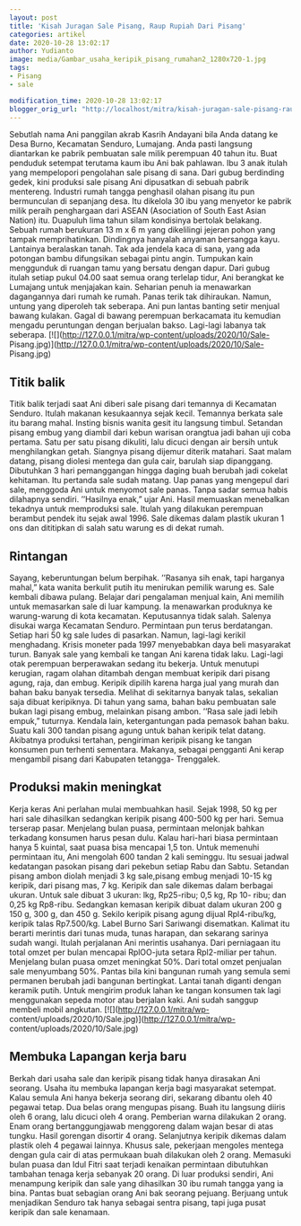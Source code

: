```yaml
---
layout: post
title: 'Kisah Juragan Sale Pisang, Raup Rupiah Dari Pisang'
categories: artikel
date: 2020-10-28 13:02:17
author: Yudianto
image: media/Gambar_usaha_keripik_pisang_rumahan2_1280x720-1.jpg
tags:
- Pisang
- sale

modification_time: 2020-10-28 13:02:17
blogger_orig_url: "http://localhost/mitra/kisah-juragan-sale-pisang-raup-rupiah.html"
---
```


Sebutlah nama Ani panggilan akrab Kasrih Andayani bila Anda datang ke Desa
Burno, Kecamatan Senduro, Lumajang. Anda pasti langsung diantarkan ke pabrik
pembuatan sale milik perempuan 40 tahun itu. Buat penduduk setempat terutama
kaum ibu Ani bak pahlawan. Ibu 3 anak itulah yang mempelopori pengolahan sale
pisang di sana. Dari gubug berdinding gedek, kini produksi sale pisang Ani
dipusatkan di sebuah pabrik mentereng. Industri rumah tangga penghasil olahan
pisang itu pun bermunculan di sepanjang desa. Itu dikelola 30 ibu yang
menyetor ke pabrik milik peraih penghargaan dari ASEAN (Asociation of South
East Asian Nation) itu. Duapuluh lima tahun silam kondisinya bertolak
belakang. Sebuah rumah berukuran 13 m x 6 m yang dikelilingi jejeran pohon
yang tampak memprihatinkan. Dindingnya hanyalah anyaman bersangga kayu.
Lantainya beralaskan tanah. Tak ada jendela kaca di sana, yang ada potongan
bambu difungsikan sebagai pintu angin. Tumpukan kain menggunduk di ruangan
tamu yang bersatu dengan dapur. Dari gubug itulah setiap pukul 04.00 saat
semua orang terlelap tidur, Ani berangkat ke Lumajang untuk menjajakan kain.
Seharian penuh ia menawarkan dagangannya dari rumah ke rumah. Panas terik tak
dihiraukan. Namun, untung yang diperoleh tak seberapa. Ani pun lantas banting
setir menjual bawang kulakan. Gagal di bawang perempuan berkacamata itu
kemudian mengadu peruntungan dengan berjualan bakso. Lagi-lagi labanya tak
seberapa. [![](http://127.0.0.1/mitra/wp-content/uploads/2020/10/Sale-
Pisang.jpg)](http://127.0.0.1/mitra/wp-content/uploads/2020/10/Sale-
Pisang.jpg)

## Titik balik

Titik balik terjadi saat Ani diberi sale pisang dari temannya di Kecamatan
Senduro. Itulah makanan kesukaannya sejak kecil. Temannya berkata sale itu
barang mahal. Insting bisnis wanita gesit itu langsung timbul. Setandan pisang
embug yang diambil dari kebun warisan orangtua jadi bahan uji coba pertama.
Satu per satu pisang dikuliti, lalu dicuci dengan air bersih untuk
menghilangkan getah. Siangnya pisang dijemur diterik matahari. Saat malam
datang, pisang diolesi mentega dan gula cair, barulah siap dipanggang.
Dibutuhkan 3 hari pemanggangan hingga daging buah berubah jadi cokelat
kehitaman. Itu pertanda sale sudah matang. Uap panas yang mengepul dari sale,
menggoda Ani untuk menyomot sale panas. Tanpa sadar semua habis dilahapnya
sendiri. ’’Hasilnya enak,” ujar Ani. Hasil memuaskan menebalkan tekadnya untuk
memproduksi sale. Itulah yang dilakukan perempuan berambut pendek itu sejak
awal 1996. Sale dikemas dalam plastik ukuran 1 ons dan dititipkan di salah
satu warung es di dekat rumah.

## Rintangan

Sayang, keberuntungan belum berpihak. ’’Rasanya sih enak, tapi harganya
mahal,” kata wanita berkulit putih itu menirukan pemilik warung es. Sale
kembali dibawa pulang. Belajar dari pengalaman menjual kain, Ani memilih untuk
memasarkan sale di luar kampung. Ia menawarkan produknya ke warung-warung di
kota kecamatan. Keputusannya tidak salah. Salenya disukai warga Kecamatan
Senduro. Permintaan pun terus berdatangan. Setiap hari 50 kg sale ludes di
pasarkan. Namun, lagi-lagi kerikil menghadang. Krisis moneter pada 1997
menyebabkan daya beli masyarakat turun. Banyak sale yang kembali ke tangan Ani
karena tidak laku. Lagi-lagi otak perempuan berperawakan sedang itu bekerja.
Untuk menutupi kerugian, ragam olahan ditambah dengan membuat keripik dari
pisang agung, raja, dan embug. Keripik dipilih karena harga jual yang murah
dan bahan baku banyak tersedia. Melihat di sekitarnya banyak talas, sekalian
saja dibuat keripiknya. Di tahun yang sama, bahan baku pembuatan sale bukan
lagi pisang embug, melainkan pisang ambon. ’’Rasa sale jadi lebih empuk,”
tuturnya. Kendala lain, ketergantungan pada pemasok bahan baku. Suatu kali 300
tandan pisang agung untuk bahan keripik telat datang. Akibatnya produksi
tertahan, pengiriman keripik pisang ke tangan konsumen pun terhenti sementara.
Makanya, sebagai pengganti Ani kerap mengambil pisang dari Kabupaten tetangga-
Trenggalek.

## Produksi makin meningkat

Kerja keras Ani perlahan mulai membuahkan hasil. Sejak 1998, 50 kg per hari
sale dihasilkan sedangkan keripik pisang 400-500 kg per hari. Semua terserap
pasar. Menjelang bulan puasa, permintaan melonjak bahkan terkadang konsumen
harus pesan dulu. Kalau hari-hari biasa permintaan hanya 5 kuintal, saat puasa
bisa mencapai 1,5 ton. Untuk memenuhi permintaan itu, Ani mengolah 600 tandan
2 kali seminggu. Itu sesuai jadwal kedatangan pasokan pisang dari pekebun
setiap Rabu dan Sabtu. Setandan pisang ambon diolah menjadi 3 kg sale,pisang
embug menjadi 10-15 kg keripik, dari pisang mas, 7 kg. Keripik dan sale
dikemas dalam berbagai ukuran. Untuk sale dibuat 3 ukuran: lkg, Rp25-ribu; 0,5
kg, Rp 10- ribu; dan 0,25 kg Rp8-ribu. Sedangkan kemasan keripik dibuat dalam
ukuran 200 g 150 g, 300 g, dan 450 g. Sekilo keripik pisang agung dijual
Rpl4-ribu/kg, keripik talas Rp7.500/kg. Label Burno Sari Sariwangi disematkan.
Kalimat itu berarti merintis dari tunas muda, tunas harapan, dan sekarang
sarinya sudah wangi. Itulah perjalanan Ani merintis usahanya. Dari perniagaan
itu total omzet per bulan mencapai RplOO-juta setara Rpl2-miliar per tahun.
Menjelang bulan puasa omzet meningkat 50%. Dari total omzet penjualan sale
menyumbang 50%. Pantas bila kini bangunan rumah yang semula semi permanen
berubah jadi bangunan bertingkat. Lantai tanah diganti dengan keramik putih.
Untuk mengirim produk lahan ke tangan konsumen tak lagi menggunakan sepeda
motor atau berjalan kaki. Ani sudah sanggup membeli mobil angkutan.
[![](http://127.0.0.1/mitra/wp-
content/uploads/2020/10/Sale.jpg)](http://127.0.0.1/mitra/wp-
content/uploads/2020/10/Sale.jpg)

## Membuka Lapangan kerja baru

Berkah dari usaha sale dan keripik pisang tidak hanya dirasakan Ani seorang.
Usaha itu membuka lapangan kerja bagi masyarakat setempat. Kalau semula Ani
hanya bekerja seorang diri, sekarang dibantu oleh 40 pegawai tetap. Dua belas
orang mengupas pisang. Buah itu langsung diiris oleh 6 orang, lalu dicuci oleh
4 orang. Pemberian warna dilakukan 2 orang. Enam orang bertanggungjawab
menggoreng dalam wajan besar di atas tungku. Hasil gorengan disortir 4 orang.
Selanjutnya keripik dikemas dalam plastik oleh 4 pegawai lainnya. Khusus sale,
pekerjaan mengoles mentega dengan gula cair di atas permukaan buah dilakukan
oleh 2 orang. Memasuki bulan puasa dan Idul Fitri saat terjadi kenaikan
permintaan dibutuhkan tambahan tenaga kerja sebanyak 20 orang. Di luar
produksi sendiri, Ani menampung keripik dan sale yang dihasilkan 30 ibu rumah
tangga yang ia bina. Pantas buat sebagian orang Ani bak seorang pejuang.
Berjuang untuk menjadikan Senduro tak hanya sebagai sentra pisang, tapi juga
pusat keripik dan sale kenamaan.


